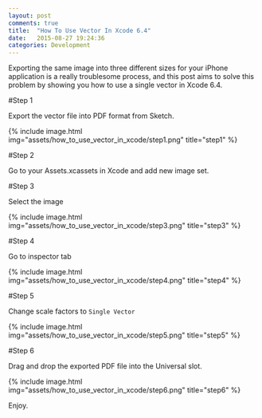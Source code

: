 ```yaml
---
layout: post
comments: true
title:  "How To Use Vector In Xcode 6.4"
date:   2015-08-27 19:24:36
categories: Development
---
```


Exporting the same image into three different sizes for your iPhone application is a really troublesome process, and this post aims to solve this problem by showing you how to use a single vector in Xcode 6.4.

#Step 1

Export the vector file into PDF format from Sketch.

{% include image.html img="assets/how_to_use_vector_in_xcode/step1.png" title="step1" %}

#Step 2

Go to your Assets.xcassets in Xcode and add new image set. 

#Step 3 

Select the image 

{% include image.html img="assets/how_to_use_vector_in_xcode/step3.png" title="step3" %}

#Step 4 

Go to inspector tab

{% include image.html img="assets/how_to_use_vector_in_xcode/step4.png" title="step4" %}

#Step 5

Change scale factors to `Single Vector`

{% include image.html img="assets/how_to_use_vector_in_xcode/step5.png" title="step5" %}

#Step 6

Drag and drop the exported PDF file into the Universal slot. 

{% include image.html img="assets/how_to_use_vector_in_xcode/step6.png" title="step6" %}

Enjoy.